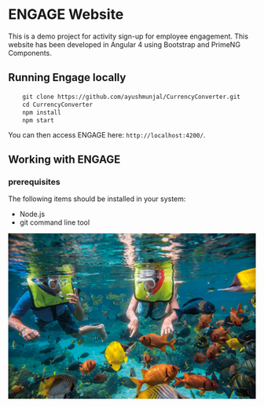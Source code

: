 # ENGAGE Website

This is a demo project for activity sign-up for employee engagement. This website has been developed in Angular 4 using Bootstrap and PrimeNG Components. 

## Running Engage locally

```
	git clone https://github.com/ayushmunjal/CurrencyConverter.git
	cd CurrencyConverter
	npm install
	npm start
```

You can then access ENGAGE here: `http://localhost:4200/`. 


## Working with ENGAGE

### prerequisites

The following items should be installed in your system:
* Node.js 
* git command line tool 

![alt text](src/assets/images/1606-diving-635.jpg)
